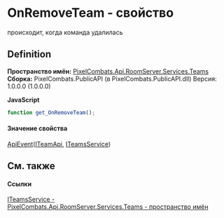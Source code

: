 # OnRemoveTeam - свойство


происходит, когда команда удалилась



## Definition
**Пространство имён:** <a href="7587643b-f6ff-4512-becd-cc6af1ddbef0">PixelCombats.Api.RoomServer.Services.Teams</a>  
**Сборка:** PixelCombats.PublicAPI (в PixelCombats.PublicAPI.dll) Версия: 1.0.0.0 (1.0.0.0)

**JavaScript**
``` JavaScript
function get_OnRemoveTeam();

```



#### Значение свойства
<a href="2c6ab617-976d-ae51-82f2-7621fc7e18d9">ApiEvent</a>(<a href="a3487b23-3eb6-2d7d-d40d-3390ab0d53dc">ITeamApi</a>, <a href="3871fc7c-787a-c18d-42e4-90c305cda95c">ITeamsService</a>)

## См. также


#### Ссылки
<a href="3871fc7c-787a-c18d-42e4-90c305cda95c">ITeamsService - </a>  
<a href="7587643b-f6ff-4512-becd-cc6af1ddbef0">PixelCombats.Api.RoomServer.Services.Teams - пространство имён</a>  
